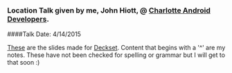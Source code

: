 ### Location Talk given by me, John Hiott, @ [Charlotte Android Developers](http://www.meetup.com/Charlotte-Android-Developers/).

####Talk Date: 4/14/2015

[These](talk.md) are the slides made for [Deckset](http://http://www.decksetapp.com/). Content that begins with a '^' are my notes. These have not been checked for spelling or grammar but I will get to that soon :) 
